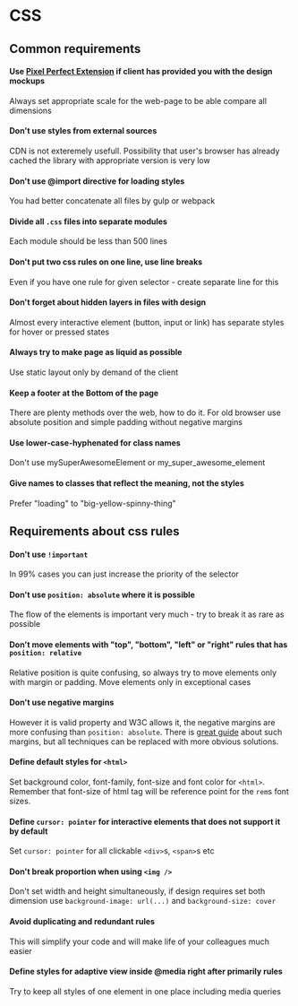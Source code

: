 # CSS

## Common requirements
#### Use [Pixel Perfect Extension](https://chrome.google.com/webstore/detail/perfectpixel-by-welldonec/dkaagdgjmgdmbnecmcefdhjekcoceebi) if client has provided you with the design mockups
Always set appropriate scale for the web-page to be able compare all dimensions

#### Don't use styles from external sources
CDN is not exteremely usefull. Possibility that user's browser has already cached the library with appropriate version is very low

#### Don't use @import directive for loading styles
You had better concatenate all files by gulp or webpack

#### Divide all ```.css``` files into separate modules
Each module should be less than 500 lines

#### Don't put two css rules on one line, use line breaks
Even if you have one rule for given selector - create separate line for this

#### Don't forget about hidden layers in files with design
Almost every interactive element (button, input or link) has separate styles for hover or pressed states

#### Always try to make page as liquid as possible
Use static layout only by demand of the client

#### Keep a footer at the Bottom of the page
There are plenty methods over the web, how to do it. For old browser use absolute position and simple padding without negative margins

#### Use lower-case-hyphenated for class names
Don't use mySuperAwesomeElement or my_super_awesome_element

#### Give names to classes that reflect the meaning, not the styles
Prefer "loading" to "big-yellow-spinny-thing"

## Requirements about css rules
#### Don't use ```!important```
In 99% cases you can just increase the priority of the selector

#### Don't use ```position: absolute``` where it is possible
The flow of the elements is important very much - try to break it as rare as possible

#### Don't move elements with "top", "bottom", "left" or "right" rules that has ```position: relative```
Relative position is quite confusing, so always try to move elements only with margin or padding. Move elements only in exceptional cases

#### Don't use negative margins
However it is valid property and W3C allows it, the negative margins are more confusing than ```position: absolute```. There is [great guide](https://www.smashingmagazine.com/2009/07/the-definitive-guide-to-using-negative-margins/) about such margins, but all techniques can be replaced with more obvious solutions.

#### Define default styles for ```<html>```
Set background color, font-family, font-size and font color for ```<html>```. Remember that font-size of html tag will be reference point for the ```rem```s font sizes.

#### Define ```cursor: pointer``` for interactive elements that does not support it by default
Set ```cursor: pointer``` for all clickable ```<div>```s, ```<span>```s etc

#### Don't break proportion when using ```<img />```
Don't set width and height simultaneously, if design requires set both dimension use ```background-image: url(...)``` and ```background-size: cover```

#### Avoid duplicating and redundant rules
This will simplify your code and will make life of your colleagues much easier

#### Define styles for adaptive view inside @media right after primarily rules
Try to keep all styles of one element in one place including media queries





